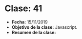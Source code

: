 # Clase: 41
* **Fecha:** 15/11/2019
* **Objetivo de la clase:** Javascript.   
* **Resumen de la clase:**
> 